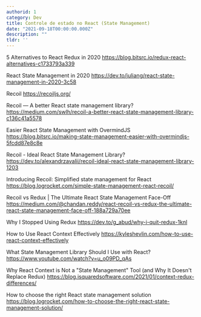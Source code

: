 ```yaml
---
authorid: 1
category: Dev
title: Controle de estado no React (State Management)
date: "2021-09-18T00:00:00.000Z"
description: ""
tldr: ''
---
```



5 Alternatives to React Redux in 2020
https://blog.bitsrc.io/redux-react-alternatives-c1733793a339

React State Management in 2020 
https://dev.to/juliang/react-state-management-in-2020-3c58

Recoil
https://recoiljs.org/

Recoil — A better React state management library?
https://medium.com/swlh/recoil-a-better-react-state-management-library-c136c41a5578

Easier React State Management with OvermindJS
https://blog.bitsrc.io/making-state-management-easier-with-overmindjs-5fcdd87e8c8e

Recoil - Ideal React State Management Library? 
https://dev.to/alexandrzavalii/recoil-ideal-react-state-management-library-1203

Introducing Recoil: Simplified state management for React
https://blog.logrocket.com/simple-state-management-react-recoil/

Recoil vs Redux | The Ultimate React State Management Face-Off
https://medium.com/@chandan.reddy/react-recoil-vs-redux-the-ultimate-react-state-management-face-off-188a729a70ee

Why I Stopped Using Redux
https://dev.to/g_abud/why-i-quit-redux-1knl

How to Use React Context Effectively
https://kyleshevlin.com/how-to-use-react-context-effectively

What State Management Library Should I Use with React?
https://www.youtube.com/watch?v=u_o09PD_qAs

Why React Context is Not a "State Management" Tool (and Why It Doesn't Replace Redux)
https://blog.isquaredsoftware.com/2021/01/context-redux-differences/


How to choose the right React state management solution
https://blog.logrocket.com/how-to-choose-the-right-react-state-management-solution/





